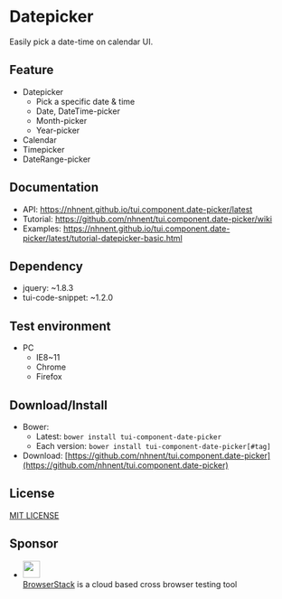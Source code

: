 Datepicker
===============
Easily pick a date-time on calendar UI.

## Feature
* Datepicker
    * Pick a specific date & time
    * Date, DateTime-picker
    * Month-picker
    * Year-picker
* Calendar
* Timepicker
* DateRange-picker

## Documentation
* API: https://nhnent.github.io/tui.component.date-picker/latest
* Tutorial: https://github.com/nhnent/tui.component.date-picker/wiki
* Examples: https://nhnent.github.io/tui.component.date-picker/latest/tutorial-datepicker-basic.html

## Dependency
* jquery: ~1.8.3
* tui-code-snippet: ~1.2.0

## Test environment
* PC
	* IE8~11
	* Chrome
	* Firefox

## Download/Install
* Bower:
   * Latest: `bower install tui-component-date-picker`
   * Each version: `bower install tui-component-date-picker[#tag]`
* Download: [https://github.com/nhnent/tui.component.date-picker](https://github.com/nhnent/tui.component.date-picker)

## License
[MIT LICENSE](https://github.com/nhnent/tui.component.date-picker/blob/master/LICENSE)

## Sponsor
* <img src="https://cloud.githubusercontent.com/assets/12269563/12287774/8cf4d2c0-ba12-11e5-9fa8-0a9c452cca05.png" height="30"><br>
 [BrowserStack](https://www.browserstack.com/) is a cloud based cross browser testing tool
